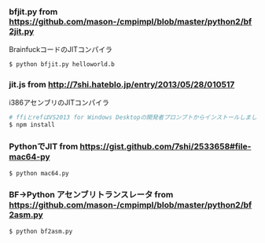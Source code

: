 ### bfjit.py from https://github.com/mason-/cmpimpl/blob/master/python2/bf2jit.py

BrainfuckコードのJITコンパイラ

```sh
$ python bfjit.py helloworld.b
```

### jit.js from http://7shi.hateblo.jp/entry/2013/05/28/010517

i386アセンブリのJITコンパイラ

```sh
# ffiとrefはVS2013 for Windows Desktopの開発者プロンプトからインストールしました
$ npm install
```

### PythonでJIT from https://gist.github.com/7shi/2533658#file-mac64-py

```sh
$ python mac64.py
```

### BF->Python アセンブリトランスレータ from https://github.com/mason-/cmpimpl/blob/master/python2/bf2asm.py

```sh
$ python bf2asm.py
```
